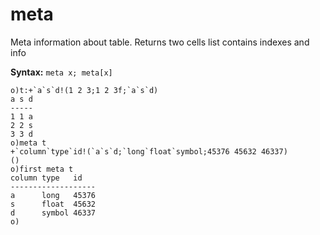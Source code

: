 # meta

Meta information about table. Returns two cells list contains indexes and info

**Syntax:** ```meta x; meta[x]```

```o
o)t:+`a`s`d!(1 2 3;1 2 3f;`a`s`d)
a s d
-----
1 1 a
2 2 s
3 3 d
o)meta t
+`column`type`id!(`a`s`d;`long`float`symbol;45376 45632 46337)
()
o)first meta t
column type   id
-------------------
a      long   45376
s      float  45632
d      symbol 46337
o)
```
